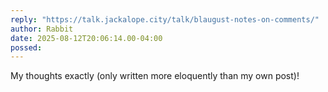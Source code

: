 ```yaml
---
reply: "https://talk.jackalope.city/talk/blaugust-notes-on-comments/"
author: Rabbit
date: 2025-08-12T20:06:14.00-04:00
possed: 
---
```

My thoughts exactly (only written more eloquently than my own post)! 